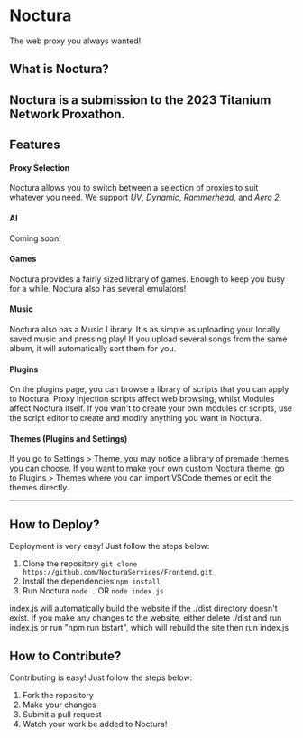 # Noctura

The web proxy you always wanted!

## What is Noctura?

## Noctura is a submission to the 2023 Titanium Network Proxathon.

## Features

#### Proxy Selection

Noctura allows you to switch between a selection of proxies to suit whatever you need.
We support _UV_, _Dynamic_, _Rammerhead_, and _Aero 2_.

#### AI

Coming soon!

#### Games

Noctura provides a fairly sized library of games. Enough to keep you busy for a while. Noctura also has several emulators!

#### Music

Noctura also has a Music Library. It's as simple as uploading your locally saved music and pressing play! If you upload several songs from the same album, it will automatically sort them for you.

#### Plugins

On the plugins page, you can browse a library of scripts that you can apply to Noctura. Proxy Injection scripts affect web browsing, whilst Modules affect Noctura itself. If you wan't to create your own modules or scripts, use the script editor to create and modify anything you want in Noctura.

#### Themes (Plugins and Settings)

If you go to Settings > Theme, you may notice a library of premade themes you can choose. If you want to make your own custom Noctura theme, go to Plugins > Themes where you can import VSCode themes or edit the themes directly.

---

## How to Deploy?

Deployment is very easy! Just follow the steps below:

1. Clone the repository
   `git clone https://github.com/NocturaServices/Frontend.git`
2. Install the dependencies
   `npm install`
3. Run Noctura
   `node .` OR `node index.js`

index.js will automatically build the website if the ./dist directory doesn't exist. If you make any changes to the website, either delete ./dist and run index.js or run "npm run bstart", which will rebuild the site then run index.js

## How to Contribute?

Contributing is easy! Just follow the steps below:

1. Fork the repository
2. Make your changes
3. Submit a pull request
4. Watch your work be added to Noctura!

